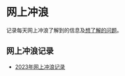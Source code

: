 # 网上冲浪

记录每天网上冲浪了解到的信息及[想了解的问题][1]。

## 网上冲浪记录

- [2023年网上冲浪记录][2]

  [1]: ./questions.md
  [2]: ./2023_surf.md
